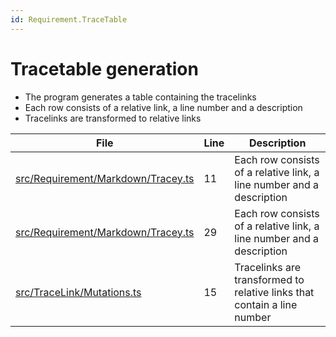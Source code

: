 ```yaml
---
id: Requirement.TraceTable
---
```


# Tracetable generation

-   The program generates a table containing the tracelinks
-   Each row consists of a relative link, a line number and a description
-   Tracelinks are transformed to relative links

<div class="tracey">

| File                                                                                  | Line | Description                                                             |
| ------------------------------------------------------------------------------------- | ---- | ----------------------------------------------------------------------- |
| [src/Requirement/Markdown/Tracey.ts](../../../src/Requirement/Markdown/Tracey.ts#L11) | 11   | Each row consists of a relative link, a line number and a description   |
| [src/Requirement/Markdown/Tracey.ts](../../../src/Requirement/Markdown/Tracey.ts#L29) | 29   | Each row consists of a relative link, a line number and a description   |
| [src/TraceLink/Mutations.ts](../../../src/TraceLink/Mutations.ts#L15)                 | 15   | Tracelinks are transformed to relative links that contain a line number |

</div>
